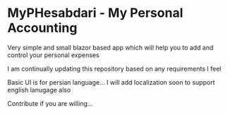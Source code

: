 # MyPHesabdari - My Personal Accounting
Very simple and small blazor based app which will help you to add and control your personal expenses

I am continually updating this repository based on any requirements I feel

Basic UI is for persian language... I will add localization soon to support english lanugage also

Contribute if you are willing...
